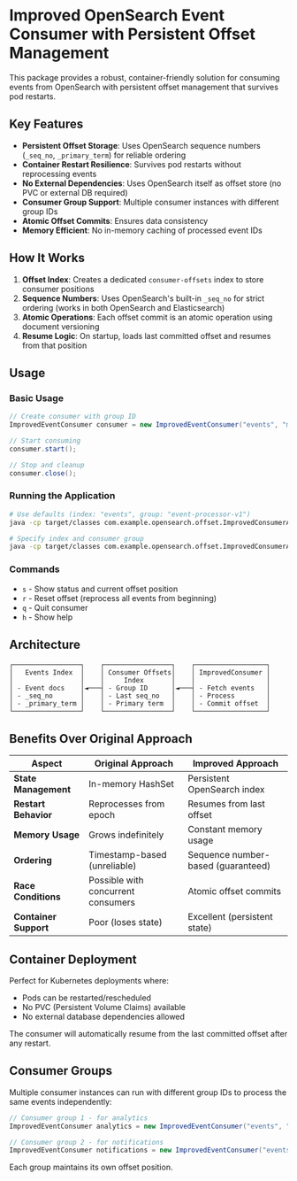 # Improved OpenSearch Event Consumer with Persistent Offset Management

This package provides a robust, container-friendly solution for consuming events from OpenSearch with persistent offset management that survives pod restarts.

## Key Features

- **Persistent Offset Storage**: Uses OpenSearch sequence numbers (`_seq_no`, `_primary_term`) for reliable ordering
- **Container Restart Resilience**: Survives pod restarts without reprocessing events
- **No External Dependencies**: Uses OpenSearch itself as offset store (no PVC or external DB required)
- **Consumer Group Support**: Multiple consumer instances with different group IDs
- **Atomic Offset Commits**: Ensures data consistency
- **Memory Efficient**: No in-memory caching of processed event IDs

## How It Works

1. **Offset Index**: Creates a dedicated `consumer-offsets` index to store consumer positions
2. **Sequence Numbers**: Uses OpenSearch's built-in `_seq_no` for strict ordering (works in both OpenSearch and Elasticsearch)
3. **Atomic Operations**: Each offset commit is an atomic operation using document versioning
4. **Resume Logic**: On startup, loads last committed offset and resumes from that position

## Usage

### Basic Usage

```java
// Create consumer with group ID
ImprovedEventConsumer consumer = new ImprovedEventConsumer("events", "my-consumer-group");

// Start consuming
consumer.start();

// Stop and cleanup
consumer.close();
```

### Running the Application

```bash
# Use defaults (index: "events", group: "event-processor-v1")
java -cp target/classes com.example.opensearch.offset.ImprovedConsumerApp

# Specify index and consumer group
java -cp target/classes com.example.opensearch.offset.ImprovedConsumerApp events my-consumer-group
```

### Commands

- `s` - Show status and current offset position  
- `r` - Reset offset (reprocess all events from beginning)
- `q` - Quit consumer
- `h` - Show help

## Architecture

```
┌─────────────────┐    ┌─────────────────┐    ┌──────────────────┐
│   Events Index  │    │ Consumer Offsets│    │ ImprovedConsumer │
│                 │    │     Index       │    │                  │
│ - Event docs    │◄───┤ - Group ID      │◄───┤ - Fetch events   │
│ - _seq_no       │    │ - Last seq_no   │    │ - Process        │
│ - _primary_term │    │ - Primary term  │    │ - Commit offset  │
└─────────────────┘    └─────────────────┘    └──────────────────┘
```

## Benefits Over Original Approach

| Aspect | Original Approach | Improved Approach |
|--------|------------------|-------------------|
| **State Management** | In-memory HashSet | Persistent OpenSearch index |
| **Restart Behavior** | Reprocesses from epoch | Resumes from last offset |
| **Memory Usage** | Grows indefinitely | Constant memory usage |
| **Ordering** | Timestamp-based (unreliable) | Sequence number-based (guaranteed) |
| **Race Conditions** | Possible with concurrent consumers | Atomic offset commits |
| **Container Support** | Poor (loses state) | Excellent (persistent state) |

## Container Deployment

Perfect for Kubernetes deployments where:
- Pods can be restarted/rescheduled
- No PVC (Persistent Volume Claims) available
- No external database dependencies allowed

The consumer will automatically resume from the last committed offset after any restart.

## Consumer Groups

Multiple consumer instances can run with different group IDs to process the same events independently:

```java
// Consumer group 1 - for analytics
ImprovedEventConsumer analytics = new ImprovedEventConsumer("events", "analytics-processor");

// Consumer group 2 - for notifications  
ImprovedEventConsumer notifications = new ImprovedEventConsumer("events", "notification-processor");
```

Each group maintains its own offset position.